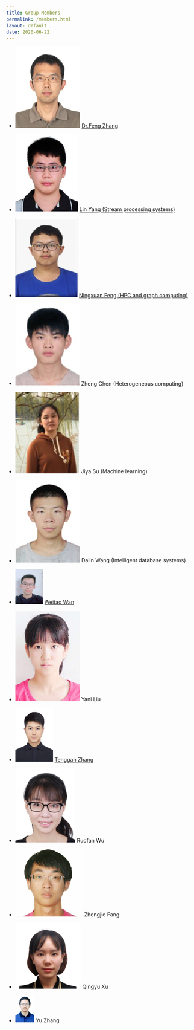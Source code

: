 ```yaml
---
title: Group Members
permalink: /members.html
layout: default
date: 2020-06-22
---
```


+ <img src="/assets/member/zf.jpg" alt="zf" style="zoom: 67%;" />	[Dr.Feng Zhang](https://fengzhangcs.github.io/)

+ <img src="/assets/member/yl.jpg" alt="yl" style="zoom: 72%;" />	[Lin Yang (Stream processing systems)](http://iir.ruc.edu.cn/~yangl/) 

+ <img src="/assets/member/fnx.png" alt="fnx" style="zoom: 78%;" />	[Ningxuan Feng (HPC and graph computing)](/fengningxuan.html)

+ <img src="/assets/member/cz.png" alt="cz" style="zoom: 95%;" />	Zheng Chen (Heterogeneous computing)

+ <img src="/assets/member/sjy.jpg" alt="sjy" style="zoom: 131%;" />	Jiya Su (Machine learning)

+ <img src="/assets/member/wdl.jpg" alt="wdl" style="zoom: 85%;" />	Dalin Wang (Intelligent database systems)

+ <img src="/assets/member/wwt.jpg" alt="wwt" style="zoom:9.1%;" />	[Weitao Wan](/wanweitao.html)

+ <img src="/assets/member/lyn.jpg" alt="lyn" style="zoom: 58%;" />	Yani Liu

+ <img src="/assets/member/ztg.jpg" alt="ztg" style="zoom: 14%;" />	[Tenggan Zhang](/zhangtenggan.html)

+ <img src="/assets/member/wrf.png" alt="wrf" style="zoom: 110%;" />	Ruofan Wu

+ <img src="/assets/member/fzj.png" alt="fzj" style="zoom: 100%;" />	Zhengjie Fang

+ <img src="/assets/member/xqy.png" alt="xqy" style="zoom: 17%;" />	Qingyu Xu

+ <img src="/assets/member/zy.jpg" alt="zy" style="zoom: 17%;" />	Yu Zhang
